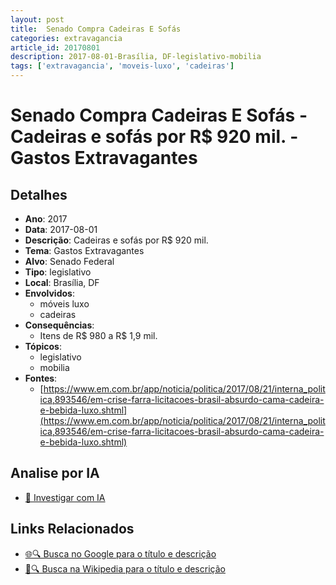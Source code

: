 ```yaml
---
layout: post
title:  Senado Compra Cadeiras E Sofás
categories: extravagancia
article_id: 20170801
description: 2017-08-01-Brasília, DF-legislativo-mobilia
tags: ['extravagancia', 'moveis-luxo', 'cadeiras']
---
```


# Senado Compra Cadeiras E Sofás - Cadeiras e sofás por R$ 920 mil. - Gastos Extravagantes

## Detalhes
- **Ano**: 2017
- **Data**: 2017-08-01
- **Descrição**: Cadeiras e sofás por R$ 920 mil.
- **Tema**: Gastos Extravagantes
- **Alvo**: Senado Federal
- **Tipo**: legislativo
- **Local**: Brasília, DF
- **Envolvidos**:
  - móveis luxo
  - cadeiras
- **Consequências**:
  - Itens de R$ 980 a R$ 1,9 mil.
- **Tópicos**:
  - legislativo
  - mobilia
- **Fontes**:
  - [https://www.em.com.br/app/noticia/politica/2017/08/21/interna_politica,893546/em-crise-farra-licitacoes-brasil-absurdo-cama-cadeira-e-bebida-luxo.shtml](https://www.em.com.br/app/noticia/politica/2017/08/21/interna_politica,893546/em-crise-farra-licitacoes-brasil-absurdo-cama-cadeira-e-bebida-luxo.shtml)

## Analise por IA
- [🤖 Investigar com IA](https://www.perplexity.ai/search?q=%22gastos%20estravagantes%20departamento%20p%C3%BAblico%20Brasil%22%20Senado%20Compra%20Cadeiras%20E%20Sof%C3%A1s%20Cadeiras%20e%20sof%C3%A1s%20por%20R%24%20920%20mil.%20Bras%C3%ADlia%2C%20DF%202017-08-01)

## Links Relacionados
- [🌐🔍 Busca no Google para o título e descrição](https://www.google.com/search?q=%22gastos%20estravagantes%20departamento%20p%C3%BAblico%20Brasil%22%20Senado%20Compra%20Cadeiras%20E%20Sof%C3%A1s%20Cadeiras%20e%20sof%C3%A1s%20por%20R%24%20920%20mil.%20Bras%C3%ADlia%2C%20DF%202017-08-01)
- [📖🔍 Busca na Wikipedia para o título e descrição](https://pt.wikipedia.org/w/index.php?search=%22gastos%20estravagantes%20departamento%20p%C3%BAblico%20Brasil%22%20Senado%20Compra%20Cadeiras%20E%20Sof%C3%A1s%20Cadeiras%20e%20sof%C3%A1s%20por%20R%24%20920%20mil.%20Bras%C3%ADlia%2C%20DF%202017-08-01)

